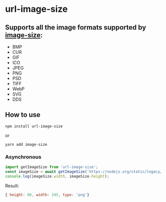# url-image-size

## Supports all the image formats supported by [image-size](https://github.com/image-size/image-size):

- BMP
- CUR
- GIF
- ICO
- JPEG
- PNG
- PSD
- TIFF
- WebP
- SVG
- DDS

## How to use

```shell
npm install url-image-size
```

or

```shell
yarn add image-size
```

### Asynchronous

```javascript
import getImageSize from 'url-image-size';
const imageSize = await getImageSize('https://nodejs.org/static/legacy/images/logo.png');
console.log(imageSize.width, imageSize.height);
```

Result:

```js
{ height: 66, width: 245, type: 'png'}
```
